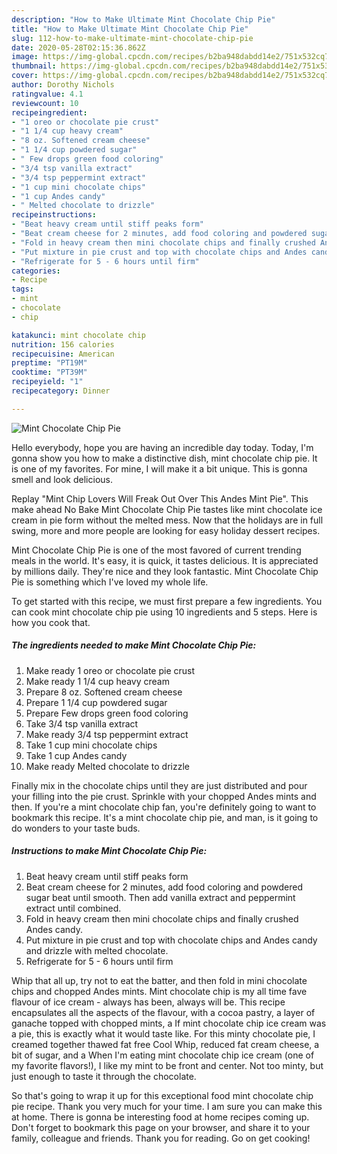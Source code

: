 ```yaml
---
description: "How to Make Ultimate Mint Chocolate Chip Pie"
title: "How to Make Ultimate Mint Chocolate Chip Pie"
slug: 112-how-to-make-ultimate-mint-chocolate-chip-pie
date: 2020-05-28T02:15:36.862Z
image: https://img-global.cpcdn.com/recipes/b2ba948dabdd14e2/751x532cq70/mint-chocolate-chip-pie-recipe-main-photo.jpg
thumbnail: https://img-global.cpcdn.com/recipes/b2ba948dabdd14e2/751x532cq70/mint-chocolate-chip-pie-recipe-main-photo.jpg
cover: https://img-global.cpcdn.com/recipes/b2ba948dabdd14e2/751x532cq70/mint-chocolate-chip-pie-recipe-main-photo.jpg
author: Dorothy Nichols
ratingvalue: 4.1
reviewcount: 10
recipeingredient:
- "1 oreo or chocolate pie crust"
- "1 1/4 cup heavy cream"
- "8 oz. Softened cream cheese"
- "1 1/4 cup powdered sugar"
- " Few drops green food coloring"
- "3/4 tsp vanilla extract"
- "3/4 tsp peppermint extract"
- "1 cup mini chocolate chips"
- "1 cup Andes candy"
- " Melted chocolate to drizzle"
recipeinstructions:
- "Beat heavy cream until stiff peaks form"
- "Beat cream cheese for 2 minutes, add food coloring and powdered sugar beat until smooth. Then add vanilla extract and peppermint extract until combined."
- "Fold in heavy cream then mini chocolate chips and finally crushed Andes candy."
- "Put mixture in pie crust and top with chocolate chips and Andes candy and drizzle with melted chocolate."
- "Refrigerate for 5 - 6 hours until firm"
categories:
- Recipe
tags:
- mint
- chocolate
- chip

katakunci: mint chocolate chip 
nutrition: 156 calories
recipecuisine: American
preptime: "PT19M"
cooktime: "PT39M"
recipeyield: "1"
recipecategory: Dinner

---
```



![Mint Chocolate Chip Pie](https://img-global.cpcdn.com/recipes/b2ba948dabdd14e2/751x532cq70/mint-chocolate-chip-pie-recipe-main-photo.jpg)

Hello everybody, hope you are having an incredible day today. Today, I'm gonna show you how to make a distinctive dish, mint chocolate chip pie. It is one of my favorites. For mine, I will make it a bit unique. This is gonna smell and look delicious.

Replay &#34;Mint Chip Lovers Will Freak Out Over This Andes Mint Pie&#34;. This make ahead No Bake Mint Chocolate Chip Pie tastes like mint chocolate ice cream in pie form without the melted mess. Now that the holidays are in full swing, more and more people are looking for easy holiday dessert recipes.

Mint Chocolate Chip Pie is one of the most favored of current trending meals in the world. It's easy, it is quick, it tastes delicious. It is appreciated by millions daily. They're nice and they look fantastic. Mint Chocolate Chip Pie is something which I've loved my whole life.


To get started with this recipe, we must first prepare a few ingredients. You can cook mint chocolate chip pie using 10 ingredients and 5 steps. Here is how you cook that.

<!--inarticleads1-->

##### The ingredients needed to make Mint Chocolate Chip Pie:

1. Make ready 1 oreo or chocolate pie crust
1. Make ready 1 1/4 cup heavy cream
1. Prepare 8 oz. Softened cream cheese
1. Prepare 1 1/4 cup powdered sugar
1. Prepare  Few drops green food coloring
1. Take 3/4 tsp vanilla extract
1. Make ready 3/4 tsp peppermint extract
1. Take 1 cup mini chocolate chips
1. Take 1 cup Andes candy
1. Make ready  Melted chocolate to drizzle


Finally mix in the chocolate chips until they are just distributed and pour your filling into the pie crust. Sprinkle with your chopped Andes mints and then. If you&#39;re a mint chocolate chip fan, you&#39;re definitely going to want to bookmark this recipe. It&#39;s a mint chocolate chip pie, and man, is it going to do wonders to your taste buds. 

<!--inarticleads2-->

##### Instructions to make Mint Chocolate Chip Pie:

1. Beat heavy cream until stiff peaks form
1. Beat cream cheese for 2 minutes, add food coloring and powdered sugar beat until smooth. Then add vanilla extract and peppermint extract until combined.
1. Fold in heavy cream then mini chocolate chips and finally crushed Andes candy.
1. Put mixture in pie crust and top with chocolate chips and Andes candy and drizzle with melted chocolate.
1. Refrigerate for 5 - 6 hours until firm


Whip that all up, try not to eat the batter, and then fold in mini chocolate chips and chopped Andes mints. Mint chocolate chip is my all time fave flavour of ice cream - always has been, always will be. This recipe encapsulates all the aspects of the flavour, with a cocoa pastry, a layer of ganache topped with chopped mints, a If mint chocolate chip ice cream was a pie, this is exactly what it would taste like. For this minty chocolate pie, I creamed together thawed fat free Cool Whip, reduced fat cream cheese, a bit of sugar, and a When I&#39;m eating mint chocolate chip ice cream (one of my favorite flavors!), I like my mint to be front and center. Not too minty, but just enough to taste it through the chocolate. 

So that's going to wrap it up for this exceptional food mint chocolate chip pie recipe. Thank you very much for your time. I am sure you can make this at home. There is gonna be interesting food at home recipes coming up. Don't forget to bookmark this page on your browser, and share it to your family, colleague and friends. Thank you for reading. Go on get cooking!
